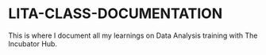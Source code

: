 # LITA-CLASS-DOCUMENTATION
This is where I document all my learnings on Data Analysis training with The Incubator Hub.
